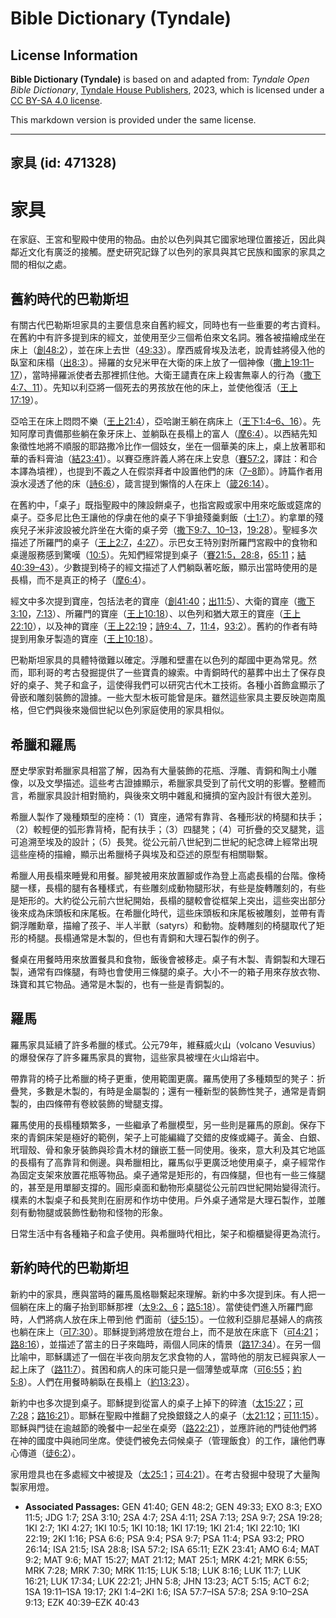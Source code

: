 # Bible Dictionary (Tyndale)

## License Information

**Bible Dictionary (Tyndale)** is based on and adapted from: _Tyndale Open Bible Dictionary_, [Tyndale House Publishers](https://tyndaleopenresources.com/), 2023, which is licensed under a [CC BY-SA 4.0 license](https://creativecommons.org/licenses/by-sa/4.0/legalcode.en).

This markdown version is provided under the same license.



--------------------------------

## 家具 (id: 471328)

家具
==

在家庭、王宮和聖殿中使用的物品。由於以色列與其它國家地理位置接近，因此與鄰近文化有廣泛的接觸。歷史研究記錄了以色列的家具與其它民族和國家的家具之間的相似之處。

舊約時代的巴勒斯坦
---------

有關古代巴勒斯坦家具的主要信息來自舊約經文，同時也有一些重要的考古資料。在舊約中有許多提到床的經文，並使用至少三個希伯來文名詞。雅各被描繪成坐在床上（[創48:2](https://ref.ly/Gen48:2)），並在床上去世（[49:33](https://ref.ly/Gen49:33)）。摩西威脅埃及法老，說青蛙將侵入他的臥室和床榻（[出8:3](https://ref.ly/Exod8:3)）。掃羅的女兒米甲在大衛的床上放了一個神像（[撒上19:11–17](https://ref.ly/1Sam19:11-1Sam19:17)），當時掃羅派使者去那裡抓住他。大衛王譴責在床上殺害無辜人的行為（[撒下4:7、11](https://ref.ly/2Sam4:7,2Sam4:11)）。先知以利亞將一個死去的男孩放在他的床上，並使他復活（[王上17:19](https://ref.ly/1Kgs17:19)）。

亞哈王在床上悶悶不樂（[王上21:4](https://ref.ly/1Kgs21:4)），亞哈謝王躺在病床上（[王下1:4–6、16](https://ref.ly/2Kgs1:4-2Kgs1:6,2Kgs1:16)）。先知阿摩司責備那些躺在象牙床上、並躺臥在長榻上的富人（[摩6:4](https://ref.ly/Amos6:4)）。以西結先知象徵性地將不順服的耶路撒冷比作一個妓女，坐在一個華美的床上，桌上放著耶和華的香料膏油（[結23:41](https://ref.ly/Ezek23:41)）。以賽亞應許義人將在床上安息（[賽57:2](https://ref.ly/Isa57:2)，譯註：和合本譯為墳裡），也提到不義之人在假崇拜者中設置他們的床（[7–8](https://ref.ly/Isa57:7-Isa57:8)節）。詩篇作者用淚水浸透了他的床（[詩6:6](https://ref.ly/Ps6:6)），箴言提到懶惰的人在床上（[箴26:14](https://ref.ly/Prov26:14)）。

在舊約中，「桌子」既指聖殿中的陳設餅桌子，也指宮殿或家中用來吃飯或筵席的桌子。亞多尼比色王讓他的俘虜在他的桌子下爭搶殘羹剩飯（[士1:7](https://ref.ly/Judg1:7)）。約拿單的殘疾兒子米非波設被允許坐在大衛的桌子旁（[撒下9:7、10–13](https://ref.ly/2Sam9:7,2Sam9:10-2Sam9:13)，[19:28](https://ref.ly/2Sam19:28)）。聖經多次描述了所羅門的桌子（[王上2:7](https://ref.ly/1Kgs2:7)，[4:27](https://ref.ly/1Kgs4:27)）。示巴女王特別對所羅門宮殿中的食物和桌邊服務感到驚嘆（[10:5](https://ref.ly/1Kgs10:5)）。先知們經常提到桌子（[賽21:5，](https://ref.ly/Isa21:5)[28:8](https://ref.ly/Isa28:8)，[65:11](https://ref.ly/Isa65:11)；[結40:39–43](https://ref.ly/Ezek40:39-Ezek40:43)）。少數提到椅子的經文描述了人們躺臥著吃飯，顯示出當時使用的是長榻，而不是真正的椅子（[摩6:4](https://ref.ly/Amos6:4)）。

經文中多次提到寶座，包括法老的寶座（[創41:40](https://ref.ly/Gen41:40)；[出11:5](https://ref.ly/Exod11:5)）、大衛的寶座（[撒下3:10](https://ref.ly/2Sam3:10)，[7:13](https://ref.ly/2Sam7:13)）、所羅門的寶座（[王上10:18](https://ref.ly/1Kgs10:18)）、以色列和猶大眾王的寶座（[王上22:10](https://ref.ly/1Kgs22:10)），以及神的寶座（[王上22:19](https://ref.ly/1Kgs22:19)；[詩9:4、7](https://ref.ly/Ps9:4,Ps9:7)，[11:4](https://ref.ly/Ps11:4)，[93:2](https://ref.ly/Ps93:2)）。舊約的作者有時提到用象牙製造的寶座（[王上10:18](https://ref.ly/1Kgs10:18)）。

巴勒斯坦家具的具體特徵難以確定。浮雕和壁畫在以色列的鄰國中更為常見。然而，耶利哥的考古發掘提供了一些寶貴的線索。中青銅時代的墓葬中出土了保存良好的桌子、凳子和盒子，這使得我們可以研究古代木工技術。各種小首飾盒顯示了骨嵌和雕刻裝飾的證據。一些大型木板可能曾是床。雖然這些家具主要反映迦南風格，但它們與後來幾個世紀以色列家庭使用的家具相似。

希臘和羅馬
-----

歷史學家對希臘家具相當了解，因為有大量裝飾的花瓶、浮雕、青銅和陶土小雕像，以及文學描述。這些考古證據顯示，希臘家具受到了前代文明的影響。整體而言，希臘家具設計相對簡約，與後來文明中雜亂和擁擠的室內設計有很大差別。

希臘人製作了幾種類型的座椅：（1）寶座，通常有靠背、各種形狀的椅腿和扶手；（2）較輕便的弧形靠背椅，配有扶手；（3）四腿凳；（4）可折疊的交叉腿凳，這可追溯至埃及的設計；（5）長凳。從公元前八世紀到二世紀的紀念碑上經常出現這些座椅的描繪，顯示出希臘椅子與埃及和亞述的原型有相關聯繫。

希臘人用長榻來睡覺和用餐。腳凳被用來放置腳或作為登上高處長榻的台階。像椅腿一樣，長榻的腿有各種樣式，有些雕刻成動物腿形狀，有些是旋轉雕刻的，有些是矩形的。大約從公元前六世紀開始，長榻的腿較會從框架上突出，這些突出部分後來成為床頭板和床尾板。在希臘化時代，這些床頭板和床尾板被雕刻，並帶有青銅浮雕勳章，描繪了孩子、半人半獸（satyrs）和動物。旋轉雕刻的椅腿取代了矩形的椅腿。長榻通常是木製的，但也有青銅和大理石製作的例子。

餐桌在用餐時用來放置餐具和食物，飯後會被移走。桌子有木製、青銅製和大理石製，通常有四條腿，有時也會使用三條腿的桌子。大小不一的箱子用來存放衣物、珠寶和其它物品。通常是木製的，也有一些是青銅製的。

羅馬
--

羅馬家具延續了許多希臘的樣式。公元79年，維蘇威火山（volcano Vesuvius）的爆發保存了許多羅馬家具的實物，這些家具被埋在火山熔岩中。

帶靠背的椅子比希臘的椅子更重，使用範圍更廣。羅馬使用了多種類型的凳子：折疊凳，多數是木製的，有時是金屬製的；還有一種新型的裝飾性凳子，通常是青銅製的，由四條帶有卷紋裝飾的彎腿支撐。

羅馬使用的長榻種類繁多，一些繼承了希臘模型，另一些則是羅馬的原創。保存下來的青銅床架是極好的範例，架子上可能編織了交錯的皮條或繩子。黃金、白銀、玳瑁殼、骨和象牙裝飾與珍貴木材的鑲嵌工藝一同使用。後來，意大利及其它地區的長榻有了高靠背和側邊。與希臘相比，羅馬似乎更廣泛地使用桌子，桌子經常作為固定支架來放置花瓶等物品。桌子通常是矩形的，有四條腿，但也有一些三條腿的，甚至是用單腳支撐的。圓形桌面和動物形桌腿從公元前四世紀開始變得流行。樸素的木製桌子和長凳則在廚房和作坊中使用。戶外桌子通常是大理石製作，並雕刻有動物腿或裝飾性動物和怪物的形象。

日常生活中有各種箱子和盒子使用。與希臘時代相比，架子和櫥櫃變得更為流行。

新約時代的巴勒斯坦
---------

新約中的家具，應與當時的羅馬風格聯繫起來理解。新約中多次提到床。有人把一個躺在床上的癱子抬到耶穌那裡（[太9:2、6](https://ref.ly/Matt9:2,Matt9:6)；[路5:18](https://ref.ly/Luke5:18)）。當使徒們進入所羅門廊時，人們將病人放在床上帶到他 們面前（[徒5:15](https://ref.ly/Acts5:15)）。一位敘利亞腓尼基婦人的病孩也躺在床上（[可7:30](https://ref.ly/Mark7:30)）。耶穌提到將燈放在燈台上，而不是放在床底下（[可4:21](https://ref.ly/Mark4:21)；[路8:16](https://ref.ly/Luke8:16)），並描述了當主的日子來臨時，兩個人同床的情景（[路17:34](https://ref.ly/Luke17:34)）。在另一個比喻中，耶穌講述了一個在半夜向朋友乞求食物的人，當時他的朋友已經與家人一起上床了（[路11:7](https://ref.ly/Luke11:7)）。貧困和病人的床可能只是一個薄墊或草席（[可6:55](https://ref.ly/Mark6:55)；[約5:8](https://ref.ly/John5:8)）。人們在用餐時躺臥在長榻上（[約13:23](https://ref.ly/John13:23)）。

新約中也多次提到桌子。耶穌提到從富人的桌子上掉下的碎渣（[太15:27](https://ref.ly/Matt15:27)；[可7:28](https://ref.ly/Mark7:28)；[路16:21](https://ref.ly/Luke16:21)）。耶穌在聖殿中推翻了兌換銀錢之人的桌子（[太21:12](https://ref.ly/Matt21:12)；[可11:15](https://ref.ly/Mark11:15)）。耶穌與門徒在逾越節的晚餐中一起坐在桌旁（[路22:21](https://ref.ly/Luke22:21)），並應許祂的門徒他們將在神的國度中與祂同坐席。使徒們被免去伺候桌子（管理飯食）的工作，讓他們專心傳道（[徒6:2](https://ref.ly/Acts6:2)）。

家用燈具也在多處經文中被提及（[太25:1](https://ref.ly/Matt25:1)；[可4:21](https://ref.ly/Mark4:21)）。在考古發掘中發現了大量陶製家用燈。

* **Associated Passages:** GEN 41:40; GEN 48:2; GEN 49:33; EXO 8:3; EXO 11:5; JDG 1:7; 2SA 3:10; 2SA 4:7; 2SA 4:11; 2SA 7:13; 2SA 9:7; 2SA 19:28; 1KI 2:7; 1KI 4:27; 1KI 10:5; 1KI 10:18; 1KI 17:19; 1KI 21:4; 1KI 22:10; 1KI 22:19; 2KI 1:16; PSA 6:6; PSA 9:4; PSA 9:7; PSA 11:4; PSA 93:2; PRO 26:14; ISA 21:5; ISA 28:8; ISA 57:2; ISA 65:11; EZK 23:41; AMO 6:4; MAT 9:2; MAT 9:6; MAT 15:27; MAT 21:12; MAT 25:1; MRK 4:21; MRK 6:55; MRK 7:28; MRK 7:30; MRK 11:15; LUK 5:18; LUK 8:16; LUK 11:7; LUK 16:21; LUK 17:34; LUK 22:21; JHN 5:8; JHN 13:23; ACT 5:15; ACT 6:2; 1SA 19:11–1SA 19:17; 2KI 1:4–2KI 1:6; ISA 57:7–ISA 57:8; 2SA 9:10–2SA 9:13; EZK 40:39–EZK 40:43

